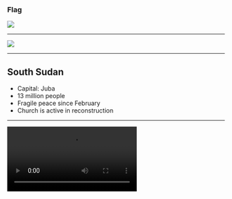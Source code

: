 ### Flag

![](https://upload.wikimedia.org/wikipedia/commons/7/7a/Flag_of_South_Sudan.svg)

---

![](https://upload.wikimedia.org/wikipedia/commons/b/b1/Location_South_Sudan_AU_Africa.svg)

---

## South Sudan

-   Capital: Juba
-   13 million people
-   Fragile peace since February
-   Church is active in reconstruction

---

![](https://f000.backblazeb2.com/file/ccw-prayer/south_sudan.mp4)
